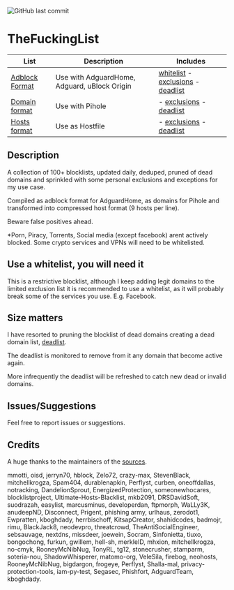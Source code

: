 ![GitHub last commit](https://img.shields.io/github/last-commit/eded333/TheFuckingList)

# TheFuckingList
| List 																							 | Description 										 | Includes 																																														                                                                                |
|------------------------------------------------------------------------------------------------|---------------------------------------------------|----------------------------------------------------------------------------------------------------------------------------------------------------------------------------------------------------------------------------------------------------------------------------------|
|[Adblock Format](https://raw.githubusercontent.com/eded333/TheFuckingList/main/adguardhome.txt) |Use with AdguardHome, Adguard, uBlock Origin		 |[whitelist](https://raw.githubusercontent.com/eded333/TheFuckingList/main/whitelist.txt) - [exclusions](https://raw.githubusercontent.com/eded333/TheFuckingList/main/exclusions.txt) - [deadlist](https://raw.githubusercontent.com/eded333/TheFuckingList/main/deadlist.txt)	|
|[Domain format](https://raw.githubusercontent.com/eded333/TheFuckingList/main/pihole.txt) 	 	 |Use with Pihole 						             | - [exclusions](https://raw.githubusercontent.com/eded333/TheFuckingList/main/exclusions.txt) - [deadlist](https://raw.githubusercontent.com/eded333/TheFuckingList/main/deadlist.txt)																	  		                |
|[Hosts format](https://raw.githubusercontent.com/eded333/TheFuckingList/main/hosts_nine.txt)	 |Use as Hostfile							         | - [exclusions](https://raw.githubusercontent.com/eded333/TheFuckingList/main/exclusions.txt) - [deadlist](https://raw.githubusercontent.com/eded333/TheFuckingList/main/deadlist.txt)                                                        			  		                |

## Description

A collection of 100+ blocklists, updated daily, deduped, pruned of dead domains and sprinkled with some personal exclusions and exceptions for my use case.

Compiled as adblock format for AdguardHome, as domains for Pihole and transformed into compressed host format (9 hosts per line).

Beware false positives ahead.

*Porn, Piracy, Torrents, Social media (except facebook) arent actively blocked. Some crypto services and VPNs will need to be whitelisted.

## Use a whitelist, you will need it

This is a restrictive blocklist, although I keep adding legit domains to the limited exclusion list it is recommended to use a whitelist, as it will probably break some of the services you use. E.g. Facebook.

## Size matters

I have resorted to pruning the blocklist of dead domains creating a dead domain list, [deadlist](https://raw.githubusercontent.com/eded333/TheFuckingList/main/deadlist.txt).

The deadlist is monitored to remove from it any domain that become active again.

More infrequently the deadlist will be refreshed to catch new dead or invalid domains.

## Issues/Suggestions

Feel free to report issues or suggestions.

## Credits

A huge thanks to the maintainers of the [sources](https://raw.githubusercontent.com/eded333/TheFuckingList/main/SOURCES.txt).

mmotti, oisd, jerryn70, hblock, Zelo72, crazy-max, StevenBlack, mitchellkrogza, Spam404, durablenapkin, Perflyst, curben, oneoffdallas, notracking, DandelionSprout, EnergizedProtection, someonewhocares, blocklistproject, Ultimate-Hosts-Blacklist, mkb2091, DRSDavidSoft, suodrazah, easylist, marcusminus, developerdan, ftpmorph, WaLLy3K, anudeepND, Disconnect, Prigent, phishing army, urlhaus, zerodot1, Ewpratten, kboghdady, herrbischoff, KitsapCreator, shahidcodes, badmojr, rimu, BlackJack8, neodevpro, threatcrowd, TheAntiSocialEngineer, sebsauvage, nextdns, missdeer, joewein, Socram, Sinfonietta, tiuxo, bongochong, furkun, gwillem, hell-sh, merkleID, mhxion, mitchellkrogza, no-cmyk, RooneyMcNibNug, TonyRL, tg12, stonecrusher, stamparm, soteria-nou, ShadowWhisperer, matomo-org, VeleSila, firebog, neohosts, RooneyMcNibNug, bigdargon, frogeye, Perflyst, Shalla-mal, privacy-protection-tools, iam-py-test, Segasec, Phishfort, AdguardTeam, kboghdady.

